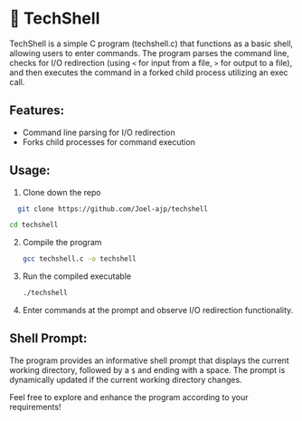 # 🐚 TechShell

TechShell is a simple C program (techshell.c) that functions as a basic shell, allowing users to enter commands. The program parses the command line, checks for I/O redirection (using `<` for input from a file, `>` for output to a file), and then executes the command in a forked child process utilizing an exec call.

## Features:

- Command line parsing for I/O redirection
- Forks child processes for command execution

## Usage:

1. Clone down the repo
  ```bash
    git clone https://github.com/Joel-ajp/techshell
  ```
  ```bash
  cd techshell
  ```

2. Compile the program
   ```bash
   gcc techshell.c -o techshell
   ```

3. Run the compiled executable
   ```bash
   ./techshell
   ```

3. Enter commands at the prompt and observe I/O redirection functionality.

## Shell Prompt:

The program provides an informative shell prompt that displays the current working directory, followed by a `$` and ending with a space. The prompt is dynamically updated if the current working directory changes.

Feel free to explore and enhance the program according to your requirements!
